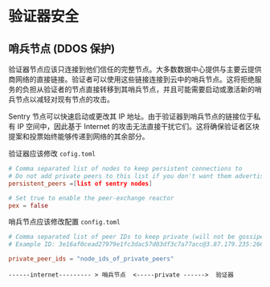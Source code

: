 # 验证器安全



## 哨兵节点 (DDOS 保护)

验证器节点应该只连接到他们信任的完整节点。大多数数据中心提供与主要云提供商网络的直接链接。验证者可以使用这些链接连接到云中的哨兵节点。这将拒绝服务的负担从验证者的节点直接转移到其哨兵节点，并且可能需要启动或激活新的哨兵节点以减轻对现有节点的攻击。



Sentry 节点可以快速启动或更改其 IP 地址。由于验证器到哨兵节点的链接位于私有 IP 空间中，因此基于 Internet 的攻击无法直接干扰它们。这将确保验证者区块提案和投票始终能够传递到网络的其余部分。



验证器应该修改 `cofig.toml`

```toml
# Comma separated list of nodes to keep persistent connections to
# Do not add private peers to this list if you don't want them advertised
persistent_peers =[list of sentry nodes]

# Set true to enable the peer-exchange reactor
pex = false
```

哨兵节点应该修改配置 `config.toml`

```toml
# Comma separated list of peer IDs to keep private (will not be gossiped to other peers)
# Example ID: 3e16af0cead27979e1fc3dac57d03df3c7a77acc@3.87.179.235:26656

private_peer_ids = "node_ids_of_private_peers"
```

```
------internet--------- > 哨兵节点  <-----private ------>  验证器
```

